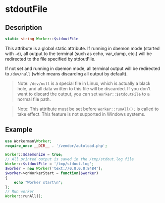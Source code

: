 # stdoutFile

## Description
```php
static string Worker::$stdoutFile
```

This attribute is a global static attribute. If running in daemon mode (started with ```-d```), all output to the terminal (such as echo, var_dump, etc.) will be redirected to the file specified by stdoutFile.

If not set and running in daemon mode, all terminal output will be redirected to `/dev/null` (which means discarding all output by default).

> Note: `/dev/null` is a special file in Linux, which is actually a black hole, and all data written to this file will be discarded. If you don't want to discard the output, you can set `Worker::$stdoutFile` to a normal file path.

> Note: This attribute must be set before ```Worker::runAll();``` is called to take effect. This feature is not supported in Windows systems.

## Example

```php
use Workerman\Worker;
require_once __DIR__ . '/vendor/autoload.php';

Worker::$daemonize = true;
// All printed output is saved in the /tmp/stdout.log file
Worker::$stdoutFile = '/tmp/stdout.log';
$worker = new Worker('text://0.0.0.0:8484');
$worker->onWorkerStart = function($worker)
{
    echo "Worker start\n";
};
// Run worker
Worker::runAll();
```

